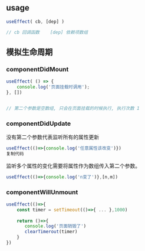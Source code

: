 
## usage

```jsx
useEffect( cb, [dep] )

// cb 回调函数    [dep] 依赖项数组
```



## 模拟生命周期

### componentDidMount
```js
useEffect( () => {
	console.log('页面挂载时调用');
}, [])


// 第二个参数是空数组, 只会在页面挂载的时候执行, 执行次数 1 
```

### componentDidUpdate

没有第二个参数代表监听所有的属性更新

```js
useEffect(()=>{console.log('任意属性该改变')}) 
复制代码
```

监听多个属性的变化需要将属性作为数组传入第二个参数。

```js
useEffect(()=>{console.log('n变了')},[n,m]) 
```

  
### componentWillUnmount

```js
useEffect(()=>{ 
	const timer = setTimeout(()=>{ ... },1000) 
	
	return ()=>{
	   console.log('页面销毁了')
	   clearTimerout(timer)
	}
})

```
